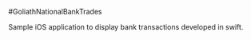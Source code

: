 #GoliathNationalBankTrades

Sample iOS application to display bank transactions developed in swift.
